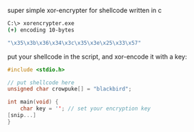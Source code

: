 super simple xor-encrypter for shellcode written in c

```bash
C:\> xorencrypter.exe 
(+) encoding 10-bytes

"\x35\x3b\x36\x34\x3c\x35\x3e\x25\x33\x57"
```

put your shellcode in the script, and xor-encode it with a key:

```c
#include <stdio.h>

// put shellcode here
unsigned char crowpuke[] = "blackbird";

int main(void) {
    char key = ''; // set your encryption key
[snip...]
}
```
